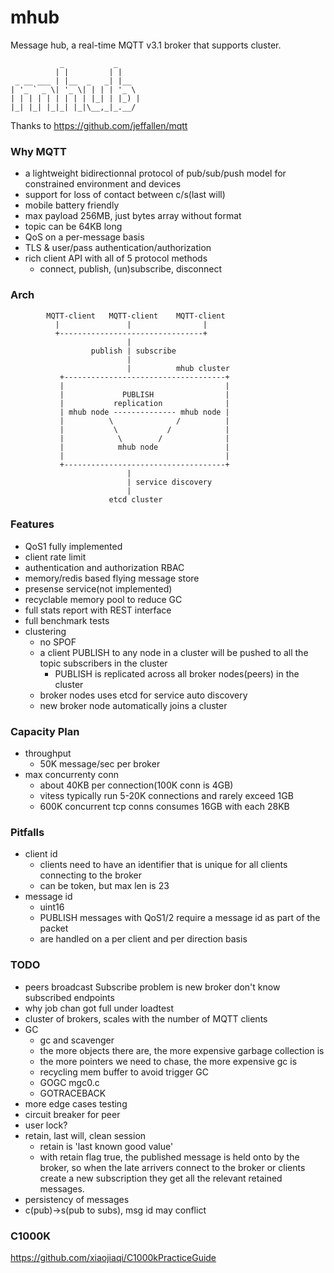 mhub
====

Message hub, a real-time MQTT v3.1 broker that supports cluster.
                                                       
               _           _     
              | |         | |    
     _ __ ___ | |__  _   _| |__  
    | '_ ` _ \| '_ \| | | | '_ \ 
    | | | | | | | | | |_| | |_) |
    |_| |_| |_|_| |_|\__,_|_.__/ 
                                 

Thanks to https://github.com/jeffallen/mqtt

### Why MQTT

* a lightweight bidirectionnal protocol of pub/sub/push model for constrained environment and devices
* support for loss of contact between c/s(last will)
* mobile battery friendly
* max payload 256MB, just bytes array without format
* topic can be 64KB long
* QoS on a per-message basis
* TLS & user/pass authentication/authorization
* rich client API with all of 5 protocol methods
  - connect, publish, (un)subscribe, disconnect

### Arch

            MQTT-client   MQTT-client    MQTT-client 
              |               |                |
              +--------------------------------+
                              |
                      publish | subscribe
                              |
                              |          mhub cluster
               +------------------------------------+
               |                                    |
               |             PUBLISH                |
               |           replication              |
               | mhub node -------------- mhub node |
               |          \              /          |
               |           \           /            |
               |            \        /              |
               |            mhub node               |
               |                                    |
               +------------------------------------+
                              |
                              | service discovery
                              |
                          etcd cluster


### Features

*   QoS1 fully implemented
*   client rate limit
*   authentication and authorization RBAC
*   memory/redis based flying message store
*   presense service(not implemented)
*   recyclable memory pool to reduce GC
*   full stats report with REST interface
*   full benchmark tests
*   clustering
    - no SPOF
    - a client PUBLISH to any node in a cluster will be pushed to all the topic subscribers in the cluster
       - PUBLISH is replicated across all broker nodes(peers) in the cluster
    - broker nodes uses etcd for service auto discovery
    - new broker node automatically joins a cluster

### Capacity Plan

* throughput
  - 50K message/sec per broker
* max concurrenty conn
  - about 40KB per connection(100K conn is 4GB)
  - vitess typically run 5-20K connections and rarely exceed 1GB
  - 600K concurrent tcp conns consumes 16GB with each 28KB

### Pitfalls

* client id
  - clients need to have an identifier that is unique for all clients connecting to the broker
  - can be token, but max len is 23
* message id
  - uint16
  - PUBLISH messages with QoS1/2 require a message id as part of the packet
  - are handled on a per client and per direction basis

### TODO

*   peers broadcast Subscribe problem is new broker don't know subscribed endpoints
*   why job chan got full under loadtest
*   cluster of brokers, scales with the number of MQTT clients
*   GC
    - gc and scavenger
    - the more objects there are, the more expensive garbage collection is
    - the more pointers we need to chase, the more expensive gc is
    - recycling mem buffer to avoid trigger GC
    - GOGC mgc0.c
    - GOTRACEBACK
*   more edge cases testing
*   circuit breaker for peer
*   user lock?
*   retain, last will, clean session
    - retain is 'last known good value'
    - with retain flag true, the published message is held onto by the broker, so when the late arrivers connect to the broker or clients create a new subscription they get all the relevant retained messages.
*   persistency of messages
*   c(pub)->s(pub to subs), msg id may conflict

### C1000K

https://github.com/xiaojiaqi/C1000kPracticeGuide
